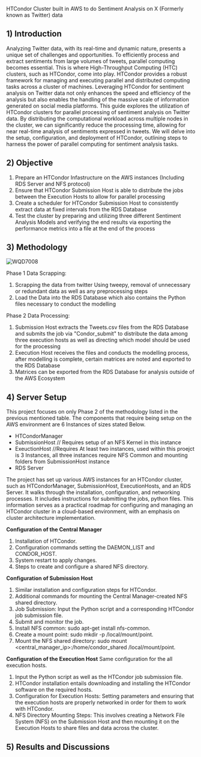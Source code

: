 HTCondor Cluster built in AWS to do Sentiment Analysis on X (Formerly known as Twitter) data


## **1) Introduction**

 Analyzing Twitter data, with its real-time and dynamic nature, presents a unique set of challenges and opportunities. To efficiently process and extract sentiments from large volumes of tweets, parallel computing becomes essential. This is where High-Throughput Computing (HTC) clusters, such as HTCondor, come into play. HTCondor provides a robust framework for managing and executing parallel and distributed computing tasks across a cluster of machines. Leveraging HTCondor for sentiment analysis on Twitter data not only enhances the speed and efficiency of the analysis but also enables the handling of the massive scale of information generated on social media platforms. This guide explores the utilization of HTCondor clusters for parallel processing of sentiment analysis on Twitter data. By distributing the computational workload across multiple nodes in the cluster, we can significantly reduce the processing time, allowing for near real-time analysis of sentiments expressed in tweets. We will delve into the setup, configuration, and deployment of HTCondor, outlining steps to harness the power of parallel computing for sentiment analysis tasks. 

## **2) Objective**

1) Prepare an HTCondor Infastructure on the AWS instances (Including RDS Server and NFS protocol)
2) Ensure that HTCondor Submission Host is able to distribute the jobs between the Execution Hosts to allow for parallel processing
3) Create a scheduler for HTCondor Submission Host to consistently extract data at fixed intervals from the RDS Database
4) Test the cluster by preparing and utilizing three different Sentiment Analysis Models and verifying the end results via exporting the performance metrics into a file at the end of the process

## **3) Methodology**

![WQD7008](https://github.com/ZahrielIsmail/ParallelProcessingAWS/assets/155151831/19a37449-954e-4b07-9a51-57fe9949a38a)

Phase 1 Data Scrapping:

1) Scrapping the data from twitter Using tweepy, removal of unnecessary or redundant data as well as any preprocessing steps
2) Load the Data into the RDS Database which also contains the Python files necessary to conduct the modelling

Phase 2 Data Processing:

1) Submission Host extracts the Tweets.csv files from the RDS Database and submits the job via "Condor_submit" to distribute the data among three execution hosts as well as directing which model should be used for the processing
2) Execution Host receives the files and conducts the modelling process, after modelling is complete, certain matrices are noted and exported to the RDS Database
3) Matrices can be exported from the RDS Database for analysis outside of the AWS Ecosystem

## **4) Server Setup**

This project focuses on only Phase 2 of the methodology listed in the previous mentioned table. The components that require being setup on the AWS environment are 6 Instances of sizes stated Below.

- HTCondorManager
- SubmissionHost   // Requires setup of an NFS Kernel in this instance
- ExeuctionHost    //Requires At least two instances, used within this proejct is 3 Instances, all three instances require NFS Common and mounting folders from SubmissionHost instance
- RDS Server

The project has set up various AWS instances for an HTCondor cluster, such as HTCondorManager, SubmissionHost, ExecutionHosts, and an RDS Server. It walks through the installation, configuration, and networking processes. It includes instructions for submitting the jobs, python files. This information serves as a practical roadmap for configuring and managing an HTCondor cluster in a cloud-based environment, with an emphasis on cluster architecture implementation.

**Configuration of the Central Manager**
1) Installation of HTCondor.
2) Configuration commands setting the DAEMON_LIST and CONDOR_HOST.
3) System restart to apply changes.
4) Steps to create and configure a shared NFS directory.

**Configuration of Submission Host**
1) Similar installation and configuration steps for HTCondor.
2) Additional commands for mounting the Central Manager-created NFS shared directory.
3) Job Submission: Input the Python script and a corresponding HTCondor job submission file.
4) Submit and monitor the job.
5) Install NFS common: sudo apt-get install nfs-common.
6) Create a mount point: sudo mkdir -p /local/mount/point.
7) Mount the NFS shared directory: sudo mount <central_manager_ip>:/home/condor_shared /local/mount/point.

**Configuration of the Execution Host**
Same configuration for the all execution hosts.
1) Input the Python script as well as the HTCondor job submission file.
2) HTCondor installation entails downloading and installing the HTCondor software on the required hosts.
3) Configuration for Execution Hosts: Setting parameters and ensuring that the execution hosts are properly networked in order for them to work with HTCondor.
4) NFS Directory Mounting Steps: This involves creating a Network File System (NFS) on the Submission Host and then mounting it on the Execution Hosts to share files and data across the cluster.



## **5) Results and Discussions**
